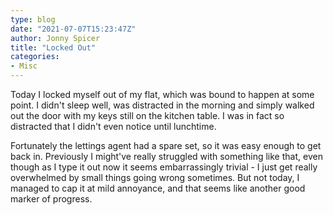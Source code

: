 ```yaml
---
type: blog
date: "2021-07-07T15:23:47Z"
author: Jonny Spicer
title: "Locked Out"
categories:
- Misc
---
```

Today I locked myself out of my flat, which was bound to happen at some point. I didn't sleep well, was distracted in the morning and simply walked out
the door with my keys still on the kitchen table. I was in fact so distracted that I didn't even notice until lunchtime.

Fortunately the lettings agent had a spare set, so it was easy enough to get back in. Previously I might've really struggled with something like that, even
though as I type it out now it seems embarrassingly trivial - I just get really overwhelmed by small things going wrong sometimes. But not today, I managed
to cap it at mild annoyance, and that seems like another good marker of progress.
